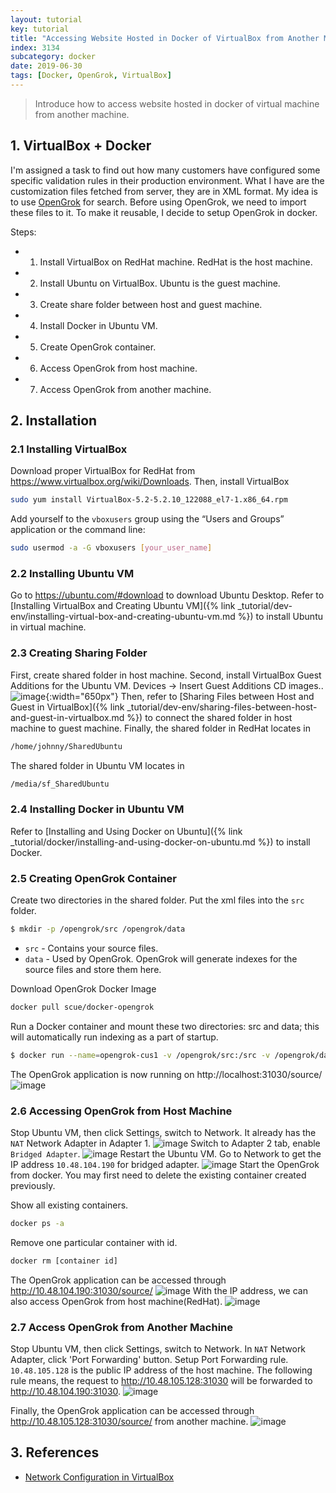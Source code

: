 ```yaml
---
layout: tutorial
key: tutorial
title: "Accessing Website Hosted in Docker of VirtualBox from Another Machine"
index: 3134
subcategory: docker
date: 2019-06-30
tags: [Docker, OpenGrok, VirtualBox]
---
```


> Introduce how to access website hosted in docker of virtual machine from another machine.

## 1. VirtualBox + Docker
I'm assigned a task to find out how many customers have configured some specific validation rules in their production environment. What I have are the customization files fetched from server, they are in XML format. My idea is to use [OpenGrok](https://oracle.github.io/opengrok/) for search. Before using OpenGrok, we need to import these files to it. To make it reusable, I decide to setup OpenGrok in docker.

Steps:
* 1) Install VirtualBox on RedHat machine. RedHat is the host machine.
* 2) Install Ubuntu on VirtualBox. Ubuntu is the guest machine.
* 3) Create share folder between host and guest machine.
* 4) Install Docker in Ubuntu VM.
* 5) Create OpenGrok container.
* 6) Access OpenGrok from host machine.
* 7) Access OpenGrok from another machine.

## 2. Installation
### 2.1 Installing VirtualBox
Download proper VirtualBox for RedHat from https://www.virtualbox.org/wiki/Downloads. Then, install VirtualBox
```sh
sudo yum install VirtualBox-5.2-5.2.10_122088_el7-1.x86_64.rpm
```
Add yourself to the `vboxusers` group using the “Users and Groups” application or the command line:
```sh
sudo usermod -a -G vboxusers [your_user_name]
```
### 2.2 Installing Ubuntu VM
Go to https://ubuntu.com/#download to download Ubuntu Desktop. Refer to [Installing VirtualBox and Creating Ubuntu VM]({% link _tutorial/dev-env/installing-virtual-box-and-creating-ubuntu-vm.md %}) to install Ubuntu in virtual machine.
### 2.3 Creating Sharing Folder
First, create shared folder in host machine. Second, install VirtualBox Guest Additions for the Ubuntu VM. Devices -> Insert Guest Additions CD images..
![image](/public/images/devops/3134/guest_additions.png){:width="650px"}
Then, refer to [Sharing Files between Host and Guest in VirtualBox]({% link _tutorial/dev-env/sharing-files-between-host-and-guest-in-virtualbox.md %}) to connect the shared folder in host machine to guest machine.
Finally, the shared folder in RedHat locates in
```sh
/home/johnny/SharedUbuntu
```
The shared folder in Ubuntu VM locates in
```sh
/media/sf_SharedUbuntu
```
### 2.4 Installing Docker in Ubuntu VM
Refer to [Installing and Using Docker on Ubuntu]({% link _tutorial/docker/installing-and-using-docker-on-ubuntu.md %}) to install Docker.
### 2.5 Creating OpenGrok Container
Create two directories in the shared folder. Put the xml files into the `src` folder.
```sh
$ mkdir -p /opengrok/src /opengrok/data
```
* `src` - Contains your source files.
* `data` - Used by OpenGrok. OpenGrok will generate indexes for the source files and store them here.

Download OpenGrok Docker Image
```sh
docker pull scue/docker-opengrok
```
Run a Docker container and mount these two directories: src and data; this will automatically run indexing as a part of startup.
```sh
$ docker run --name=opengrok-cus1 -v /opengrok/src:/src -v /opengrok/data:/data -p 31030:8080 scue/docker-opengrok
```
The OpenGrok application is now running on http://localhost:31030/source/
![image](/public/images/devops/3134/access_localhost.png)
### 2.6 Accessing OpenGrok from Host Machine
Stop Ubuntu VM, then click Settings, switch to Network. It already has the `NAT` Network Adapter in Adapter 1.
![image](/public/images/devops/3134/nat.png)
Switch to Adapter 2 tab, enable `Bridged Adapter`.
![image](/public/images/devops/3134/bridged.png)
Restart the Ubuntu VM. Go to Network to get the IP address `10.48.104.190` for bridged adapter.
![image](/public/images/devops/3134/bridged_ip.png)
Start the OpenGrok from docker. You may first need to delete the existing container created previously.

Show all existing containers.
```sh
docker ps -a
```
Remove one particular container with id.
```sh
docker rm [container id]
```
The OpenGrok application can be accessed through http://10.48.104.190:31030/source/
![image](/public/images/devops/3134/access_bridged.png)
With the IP address, we can also access OpenGrok from host machine(RedHat).
![image](/public/images/devops/3134/access_host.png)

### 2.7 Access OpenGrok from Another Machine
Stop Ubuntu VM, then click Settings, switch to Network. In `NAT` Network Adapter, click 'Port Forwarding' button. Setup Port Forwarding rule. `10.48.105.128` is the public IP address of the host machine. The following rule means, the request to http://10.48.105.128:31030 will be forwarded to http://10.48.104.190:31030.
![image](/public/images/devops/3134/port_forwarding.png)

Finally, the OpenGrok application can be accessed through http://10.48.105.128:31030/source/ from another machine.
![image](/public/images/devops/3134/access_mac.png)

## 3. References
* [Network Configuration in VirtualBox](https://www.thomas-krenn.com/en/wiki/Network_Configuration_in_VirtualBox)
